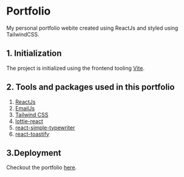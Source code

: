 # Portfolio
My personal portfolio webite created using ReactJs and styled using TailwindCSS.

## 1. Initialization
The project is initialized using the frontend tooling [Vite](https://vitejs.dev/).

## 2. Tools and packages used in this portfolio 
1. [ReactJs](https://react.dev/)
2. [EmailJs](https://www.emailjs.com/)
3. [Tailwind CSS](https://tailwindcss.com/)
4. [lottie-react](https://www.npmjs.com/package/lottie-react)
5. [react-simple-typewriter](https://www.npmjs.com/package/react-simple-typewriter)
6. [react-toastify](https://www.npmjs.com/package/react-toastify)

## 3.Deployment
Checkout the portfolio [here](https://sach-123.github.io/portfolio/).

